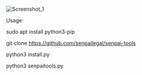 

![Screenshot_1](https://github.com/senpailegal/senpai-tools/assets/103486686/5137167f-15c4-4011-b441-700c3e120660)

Usage:

sudo apt install python3-pip

git clone https://github.com/senpailegal/senpai-tools

python3 install.py

python3 senpaitools.py
